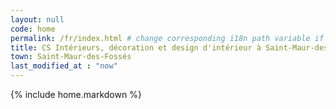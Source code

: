 ```yaml
---
layout: null
code: home
permalink: /fr/index.html # change corresponding i18n path variable if permalink changed here!
title: CS Intérieurs, décoration et design d'intérieur à Saint-Maur-des-Fossés
town: Saint-Maur-des-Fossés
last_modified_at : "now"
---
```

{% include home.markdown %}

